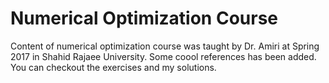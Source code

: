 # Numerical Optimization Course
Content of numerical optimization course was taught by Dr. Amiri at Spring 2017 in Shahid Rajaee University.
Some coool references has been added.
You can checkout the exercises and my solutions.
